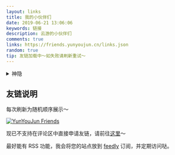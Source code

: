 ```yaml
---
layout: links
title: 我的小伙伴们
date: 2019-06-21 13:06:06
keywords: 链接
description: 云游的小伙伴们
comments: true
links: https://friends.yunyoujun.cn/links.json
random: true
tip: 友链加载中～如失败请刷新重试～
---
```


<details>
<summary>神隐</summary>

```yml

```

</details>

## 友链说明

每次刷新为随机顺序展示～

[![YunYouJun Friends](https://github.com/YunYouJun/friends/workflows/YunYouJun%20Friends/badge.svg)](https://friends.yunyoujun.cn)

现已不支持在评论区中直接申请友链，请前往[这里](https://github.com/YunYouJun/friends)～

最好能有 RSS 功能，我会将您的站点放到 [feedly](https://feedly.com/) 订阅，并定期访问哒。
